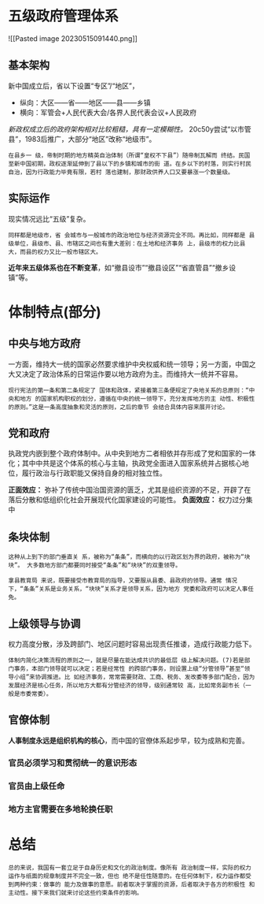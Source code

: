 # 五级政府管理体系 
![[Pasted image 20230515091440.png]]
## 基本架构
新中国成立后，省以下设置“专区”/“地区”，
- 纵向：大区——省——地区——县——乡镇
- 横向：军管会+人民代表大会/各界人民代表会议+人民政府

*新政权成立后的政府架构相对比较粗糙，具有一定模糊性。*
20c50y尝试“以市管县”，1983后推广，大部分“地区”改称“地级市”。
```
在县乡一 级，帝制时期的地方精英自治体制（所谓“皇权不下县”）随帝制瓦解而 终结。民国至新中国初期，政权逐渐延伸到了县以下的乡镇和城市的街 道。在乡以下的村落，则实行村民自治，因为行政能力毕竟有限，若村 落也建制，那财政供养人口又要暴涨一个数量级。
```
## 实际运作
现实情况远比“五级”复杂。
```
同样都是地级市，省 会城市与一般城市的政治地位与经济资源完全不同。再比如，同样都是 县级单位，县级市、县、市辖区之间也有重大差别：在土地和经济事务 上，县级市的权力比县大，而县的权力又比一般市辖区大。
```
**近年来五级体系也在不断变革**，如“撤县设市”“撤县设区”“省直管县”“撤乡设 镇”等。

# 体制特点(部分)
## 中央与地方政府
一方面，维持大一统的国家必然要求维护中央权威和统一领导；另一方面，中国之大又决定了政治体系的日常运作要以地方政府为主。而维持大一统并不容易。
```
现行宪法的第一条和第二条规定了 国体和政体，紧接着第三条便规定了央地关系的总原则：“中央和地方 的国家机构职权的划分，遵循在中央的统一领导下，充分发挥地方的主 动性、积极性的原则。”这是一条高度抽象和灵活的原则，之后的章节 会结合具体内容来展开讨论。
```
## 党和政府
执政党内嵌到整个政府体制中。从中央到地方二者相依并存形成了党和国家的一体化；其中中共是这个体系的核心与主轴，执政党全面进入国家系统并占据核心地位，履行政治与行政职能又保持自身的相对独立性。

**正面效应：** 弥补了传统中国治国资源的匮乏，尤其是组织资源的不足，开辟了在落后分散和低组织化社会开展现代化国家建设的可能性。
**负面效应：** 权力过分集中

## 条块体制
```
这种从上到下的部门垂直关 系，被称为“条条”，而横向的以行政区划为界的政府，被称为“块块”。 大多数地方部门都要同时接受“条条”和“块块”的双重领导。

拿县教育局 来说，既要接受市教育局的指导，又要服从县委、县政府的领导。通常 情况下，“条条”关系是业务关系，“块块”关系才是领导关系，因为地方 党委和政府可以决定人事任免。
```
## 上级领导与协调
权力高度分散，涉及跨部门、地区问题时容易出现责任推诿，造成行政能力低下。
```
体制内简化决策流程的原则之一，就是尽量在能达成共识的最低层 级上解决问题。(7)若是部门事务，本部门领导就可以决定；若是经常性 的跨部门事务，则设置上级“分管领导”甚至“领导小组”来协调推进。比 如经济事务，常常需要财政、工商、税务、发改委等多部门配合，因为 发展经济是核心任务，所以地方大都有分管经济的领导，级别通常较 高，比如常务副市长（一般是市委常委）。
```
## 官僚体制
**人事制度永远是组织机构的核心**，而中国的官僚体系起步早，较为成熟和完善。
### 官员必须学习和贯彻统一的意识形态
### 官员由上级任命
### 地方主官需要在多地轮换任职
# 总结
```
总的来说，我国有一套立足于自身历史和文化的政治制度。像所有 政治制度一样，实际的权力运作与纸面的规章制度并不完全一致，但也 绝不是任性随意的。在任何体制下，权力运作都受到两种约束：做事的 能力及做事的意愿。前者取决于掌握的资源，后者取决于各方的积极性 和主动性。接下来我们就来讨论这些约束条件的影响。
```